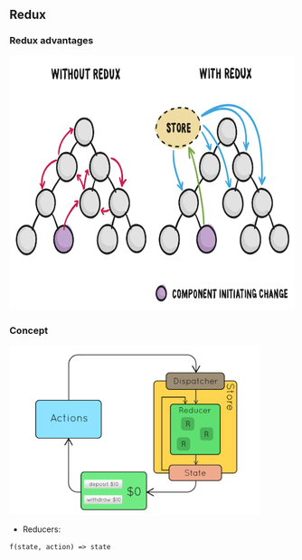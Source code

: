 ## Redux

### Redux advantages 

 <img src="slides/img/redux-advantages.svg" alt="" height="450" />


### Concept

 <img src="slides/img/redux.gif" alt="" height="300" />

- Reducers:

```
f(state, action) => state
```
